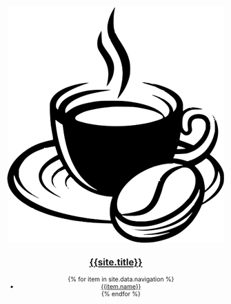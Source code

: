 <header>
  <nav
    class="flex flex-col sm:flex-row justify-between pb-12 sm:pb-8 pt-8 sm:pt-8"
    role="navigation"
  >
    <a
      href="/"
      title="{{site.description}}"
      class="flex mt-2 sm:mt-0 space-x-2 items-center self-center"
    >
      <img src="/assets/icon/logo.svg" class="w-9, h-9">
      <h1 class="link-pill text-gray-900 text-2xl no-underline font-extrabold">{{site.title}}</h1>
    </a>
    <ul class="flex mt-8 sm:mt-0 space-x-4 items-center self-center">
      {% for item in site.data.navigation %}
      <li>
        <a
          href="/{{item.name}}"
          title="{{item.title}}"
          class="capitalize py-1 text-blue-500 hover:text-blue-700 no-underline hover:underline"
          >{{item.name}}</a
        >
      </li>
      {% endfor %}
    </ul>
  </nav>
</header>
